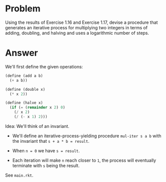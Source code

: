 # Problem

Using the results of Exercise 1.16 and Exercise 1.17, devise a procedure that generates an iterative process for multiplying two integers in terms of adding, doubling, and halving and uses a logarithmic number of steps.

# Answer

We'll first define the given operations:

```scheme
(define (add a b)
  (+ a b))

(define (double x)
  (* x 2))

(define (halve x)
  (if (= (remainder x 2) 0)
    (/ x 2)
    (/ (- x 1) 2)))
```

Idea: We'll think of an invariant.
  
  - We'll define an iterative-process-yielding procedure `mul-iter s a b` with the invariant that `s + a * b = result`.

  - When `n = 0` we have `s = result`.

  - Each iteration will make `n` reach closer to `1`, the process will eventually terminate with `s` being the result.

See `main.rkt`.
